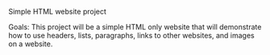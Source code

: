 Simple HTML website project

Goals:
This project will be a simple HTML only website that will demonstrate how to use headers,
lists, paragraphs, links to other websites, and images on a website.
